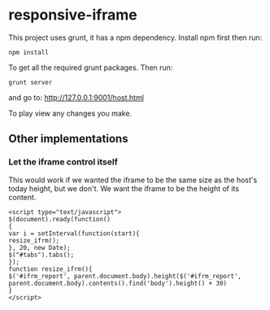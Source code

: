 responsive-iframe
=================

This project uses grunt, it has a npm dependency.  Install npm first then run:

```
npm install
```

To get all the required grunt packages.  Then run:

```
grunt server
```

and go to: http://127.0.0.1:9001/host.html

To play view any changes you make.

## Other implementations

### Let the iframe control itself

This would work if we wanted the iframe to be the same size as the host's today height, but we don't.  We want the iframe to be the height of its content.

```
<script type="text/javascript">
$(document).ready(function()
{
var i = setInterval(function(start){
resize_ifrm();
}, 20, new Date);
$("#tabs").tabs();
});
function resize_ifrm(){
$('#ifrm_report', parent.document.body).height($('#ifrm_report', parent.document.body).contents().find('body').height() + 30)
}
</script>
```